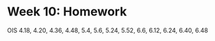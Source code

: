 # Week 10: Homework

OIS 4.18, 4.20, 4.36, 4.48, 5.4, 5.6, 5.24, 5.52, 6.6, 6.12, 6.24, 6.40, 6.48

